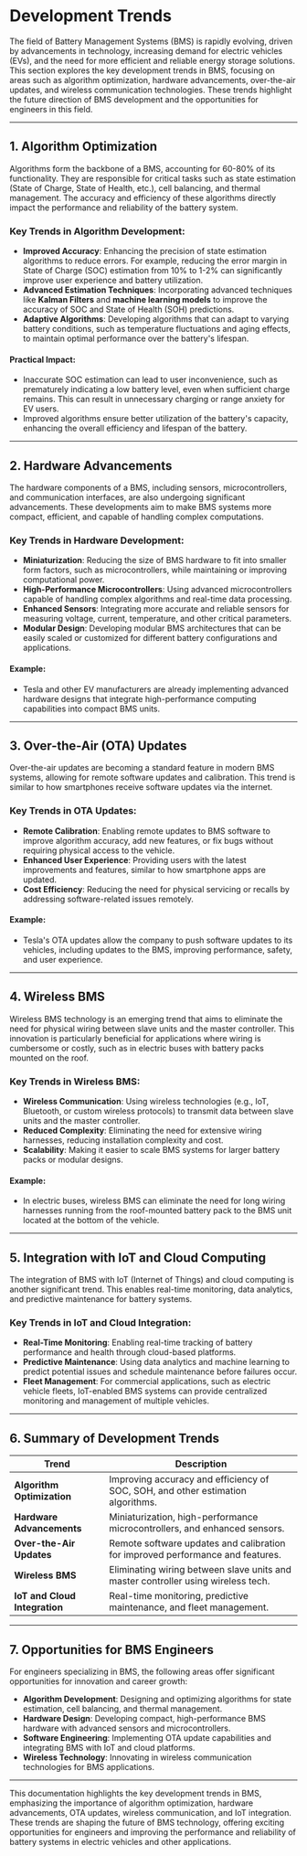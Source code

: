 # Development Trends

The field of Battery Management Systems (BMS) is rapidly evolving, driven by advancements in technology, increasing demand for electric vehicles (EVs), and the need for more efficient and reliable energy storage solutions. This section explores the key development trends in BMS, focusing on areas such as algorithm optimization, hardware advancements, over-the-air updates, and wireless communication technologies. These trends highlight the future direction of BMS development and the opportunities for engineers in this field.

---

## 1. **Algorithm Optimization**

Algorithms form the backbone of a BMS, accounting for 60-80% of its functionality. They are responsible for critical tasks such as state estimation (State of Charge, State of Health, etc.), cell balancing, and thermal management. The accuracy and efficiency of these algorithms directly impact the performance and reliability of the battery system.

### Key Trends in Algorithm Development:
- **Improved Accuracy**: Enhancing the precision of state estimation algorithms to reduce errors. For example, reducing the error margin in State of Charge (SOC) estimation from 10% to 1-2% can significantly improve user experience and battery utilization.
- **Advanced Estimation Techniques**: Incorporating advanced techniques like **Kalman Filters** and **machine learning models** to improve the accuracy of SOC and State of Health (SOH) predictions.
- **Adaptive Algorithms**: Developing algorithms that can adapt to varying battery conditions, such as temperature fluctuations and aging effects, to maintain optimal performance over the battery's lifespan.

#### Practical Impact:
- Inaccurate SOC estimation can lead to user inconvenience, such as prematurely indicating a low battery level, even when sufficient charge remains. This can result in unnecessary charging or range anxiety for EV users.
- Improved algorithms ensure better utilization of the battery's capacity, enhancing the overall efficiency and lifespan of the battery.

---

## 2. **Hardware Advancements**

The hardware components of a BMS, including sensors, microcontrollers, and communication interfaces, are also undergoing significant advancements. These developments aim to make BMS systems more compact, efficient, and capable of handling complex computations.

### Key Trends in Hardware Development:
- **Miniaturization**: Reducing the size of BMS hardware to fit into smaller form factors, such as microcontrollers, while maintaining or improving computational power.
- **High-Performance Microcontrollers**: Using advanced microcontrollers capable of handling complex algorithms and real-time data processing.
- **Enhanced Sensors**: Integrating more accurate and reliable sensors for measuring voltage, current, temperature, and other critical parameters.
- **Modular Design**: Developing modular BMS architectures that can be easily scaled or customized for different battery configurations and applications.

#### Example:
- Tesla and other EV manufacturers are already implementing advanced hardware designs that integrate high-performance computing capabilities into compact BMS units.

---

## 3. **Over-the-Air (OTA) Updates**

Over-the-air updates are becoming a standard feature in modern BMS systems, allowing for remote software updates and calibration. This trend is similar to how smartphones receive software updates via the internet.

### Key Trends in OTA Updates:
- **Remote Calibration**: Enabling remote updates to BMS software to improve algorithm accuracy, add new features, or fix bugs without requiring physical access to the vehicle.
- **Enhanced User Experience**: Providing users with the latest improvements and features, similar to how smartphone apps are updated.
- **Cost Efficiency**: Reducing the need for physical servicing or recalls by addressing software-related issues remotely.

#### Example:
- Tesla's OTA updates allow the company to push software updates to its vehicles, including updates to the BMS, improving performance, safety, and user experience.

---

## 4. **Wireless BMS**

Wireless BMS technology is an emerging trend that aims to eliminate the need for physical wiring between slave units and the master controller. This innovation is particularly beneficial for applications where wiring is cumbersome or costly, such as in electric buses with battery packs mounted on the roof.

### Key Trends in Wireless BMS:
- **Wireless Communication**: Using wireless technologies (e.g., IoT, Bluetooth, or custom wireless protocols) to transmit data between slave units and the master controller.
- **Reduced Complexity**: Eliminating the need for extensive wiring harnesses, reducing installation complexity and cost.
- **Scalability**: Making it easier to scale BMS systems for larger battery packs or modular designs.

#### Example:
- In electric buses, wireless BMS can eliminate the need for long wiring harnesses running from the roof-mounted battery pack to the BMS unit located at the bottom of the vehicle.

---

## 5. **Integration with IoT and Cloud Computing**

The integration of BMS with IoT (Internet of Things) and cloud computing is another significant trend. This enables real-time monitoring, data analytics, and predictive maintenance for battery systems.

### Key Trends in IoT and Cloud Integration:
- **Real-Time Monitoring**: Enabling real-time tracking of battery performance and health through cloud-based platforms.
- **Predictive Maintenance**: Using data analytics and machine learning to predict potential issues and schedule maintenance before failures occur.
- **Fleet Management**: For commercial applications, such as electric vehicle fleets, IoT-enabled BMS systems can provide centralized monitoring and management of multiple vehicles.

---

## 6. **Summary of Development Trends**

| **Trend**               | **Description**                                                                 |
|--------------------------|---------------------------------------------------------------------------------|
| **Algorithm Optimization** | Improving accuracy and efficiency of SOC, SOH, and other estimation algorithms. |
| **Hardware Advancements**  | Miniaturization, high-performance microcontrollers, and enhanced sensors.       |
| **Over-the-Air Updates**   | Remote software updates and calibration for improved performance and features.  |
| **Wireless BMS**           | Eliminating wiring between slave units and master controller using wireless tech.|
| **IoT and Cloud Integration** | Real-time monitoring, predictive maintenance, and fleet management.             |

---

## 7. **Opportunities for BMS Engineers**

For engineers specializing in BMS, the following areas offer significant opportunities for innovation and career growth:
- **Algorithm Development**: Designing and optimizing algorithms for state estimation, cell balancing, and thermal management.
- **Hardware Design**: Developing compact, high-performance BMS hardware with advanced sensors and microcontrollers.
- **Software Engineering**: Implementing OTA update capabilities and integrating BMS with IoT and cloud platforms.
- **Wireless Technology**: Innovating in wireless communication technologies for BMS applications.

---

This documentation highlights the key development trends in BMS, emphasizing the importance of algorithm optimization, hardware advancements, OTA updates, wireless communication, and IoT integration. These trends are shaping the future of BMS technology, offering exciting opportunities for engineers and improving the performance and reliability of battery systems in electric vehicles and other applications.